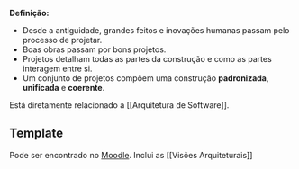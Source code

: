 **Definição:** 

- Desde a antiguidade, grandes feitos e inovações humanas passam pelo processo de projetar.
- Boas obras passam por bons projetos.
- Projetos detalham todas as partes da construção e como as partes interagem entre si.
- Um conjunto de projetos compõem uma construção **padronizada**, **unificada** e **coerente**.

Está diretamente relacionado a [[Arquitetura de Software]].

## Template

Pode ser encontrado no [Moodle](https://aprender3.unb.br/mod/page/view.php?id=1268697). Inclui as [[Visões Arquiteturais]]